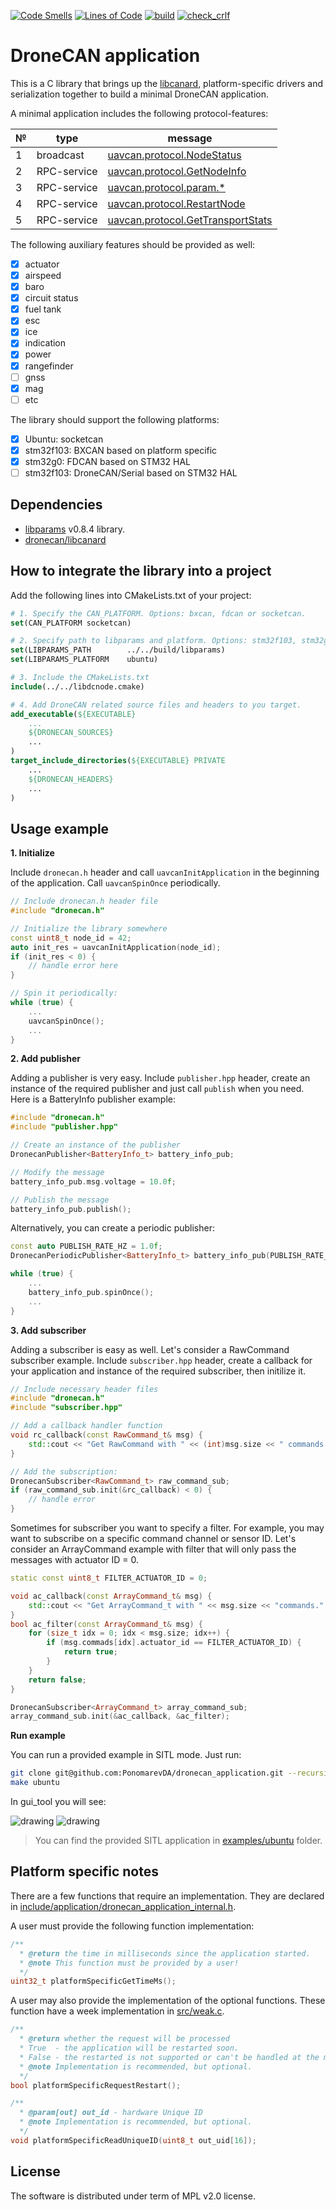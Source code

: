 [![Code Smells](https://sonarcloud.io/api/project_badges/measure?project=PonomarevDA_dronecan_application&metric=code_smells)](https://sonarcloud.io/summary/new_code?id=PonomarevDA_dronecan_application) [![Lines of Code](https://sonarcloud.io/api/project_badges/measure?project=PonomarevDA_dronecan_application&metric=ncloc)](https://sonarcloud.io/summary/new_code?id=PonomarevDA_dronecan_application) [![build](https://github.com/PonomarevDA/dronecan_application/actions/workflows/build.yml/badge.svg)](https://github.com/PonomarevDA/dronecan_application/actions/workflows/build.yml)  [![check_crlf](https://github.com/PonomarevDA/dronecan_application/actions/workflows/check_crlf.yml/badge.svg)](https://github.com/PonomarevDA/dronecan_application/actions/workflows/check_crlf.yml)

# DroneCAN application

This is a C library that brings up the [libcanard](https://github.com/dronecan/libcanard), platform-specific drivers and serialization together to build a minimal DroneCAN application.

A minimal application includes the following protocol-features:

| № | type      | message  |
| - | --------- | -------- |
| 1 | broadcast | [uavcan.protocol.NodeStatus](https://legacy.uavcan.org/Specification/7._List_of_standard_data_types/#nodestatus) |
| 2 | RPC-service | [uavcan.protocol.GetNodeInfo](https://legacy.uavcan.org/Specification/7._List_of_standard_data_types/#getnodeinfo) |
| 3 | RPC-service | [uavcan.protocol.param.*](https://legacy.uavcan.org/Specification/7._List_of_standard_data_types/#uavcanprotocolparam) |
| 4 | RPC-service | [uavcan.protocol.RestartNode](https://legacy.uavcan.org/Specification/7._List_of_standard_data_types/#restartnode) |
| 5 | RPC-service | [uavcan.protocol.GetTransportStats](https://legacy.uavcan.org/Specification/7._List_of_standard_data_types/#gettransportstats) |

The following auxiliary features should be provided as well:

- [x] actuator
- [x] airspeed
- [x] baro
- [x] circuit status
- [x] fuel tank
- [x] esc
- [x] ice
- [x] indication
- [x] power
- [x] rangefinder
- [ ] gnss
- [x] mag
- [ ] etc

The library should support the following platforms:
- [x] Ubuntu: socketcan
- [x] stm32f103: BXCAN based on platform specific
- [x] stm32g0: FDCAN based on STM32 HAL
- [ ] stm32f103: DroneCAN/Serial based on STM32 HAL

## Dependencies

- [libparams](https://github.com/PonomarevDA/libparams) v0.8.4 library.
- [dronecan/libcanard](https://github.com/dronecan/libcanard)

## How to integrate the library into a project

Add the following lines into CMakeLists.txt of your project:

```cmake
# 1. Specify the CAN_PLATFORM. Options: bxcan, fdcan or socketcan.
set(CAN_PLATFORM socketcan)

# 2. Specify path to libparams and platform. Options: stm32f103, stm32g0b1, ubuntu.
set(LIBPARAMS_PATH        ../../build/libparams)
set(LIBPARAMS_PLATFORM    ubuntu)

# 3. Include the CMakeLists.txt
include(../../libdcnode.cmake)

# 4. Add DroneCAN related source files and headers to you target.
add_executable(${EXECUTABLE}
    ...
    ${DRONECAN_SOURCES}
    ...
)
target_include_directories(${EXECUTABLE} PRIVATE
    ...
    ${DRONECAN_HEADERS}
    ...
)
```


## Usage example

**1. Initialize**

Include `dronecan.h` header and call `uavcanInitApplication` in the beginning of the application. Call `uavcanSpinOnce` periodically.

```c++
// Include dronecan.h header file
#include "dronecan.h"

// Initialize the library somewhere
const uint8_t node_id = 42;
auto init_res = uavcanInitApplication(node_id);
if (init_res < 0) {
    // handle error here
}

// Spin it periodically:
while (true) {
    ...
    uavcanSpinOnce();
    ...
}
```

**2. Add publisher**

Adding a publisher is very easy. Include `publisher.hpp` header, create an instance of the required publisher and just call `publish` when you need. Here is a BatteryInfo publisher example:

```c++
#include "dronecan.h"
#include "publisher.hpp"

// Create an instance of the publisher
DronecanPublisher<BatteryInfo_t> battery_info_pub;

// Modify the message
battery_info_pub.msg.voltage = 10.0f;

// Publish the message
battery_info_pub.publish();
```

Alternatively, you can create a periodic publisher:

```c++
const auto PUBLISH_RATE_HZ = 1.0f;
DronecanPeriodicPublisher<BatteryInfo_t> battery_info_pub(PUBLISH_RATE_HZ);

while (true) {
    ...
    battery_info_pub.spinOnce();
    ...
}
```

**3. Add subscriber**

Adding a subscriber is easy as well. Let's consider a RawCommand subscriber example. Include `subscriber.hpp` header, create a callback for your application and instance of the required subscriber, then initilize it.

```c++
// Include necessary header files
#include "dronecan.h"
#include "subscriber.hpp"

// Add a callback handler function
void rc_callback(const RawCommand_t& msg) {
    std::cout << "Get RawCommand with " << (int)msg.size << " commands." << std::endl;
}

// Add the subscription:
DronecanSubscriber<RawCommand_t> raw_command_sub;
if (raw_command_sub.init(&rc_callback) < 0) {
    // handle error
}
```

Sometimes for subscriber you want to specify a filter. For example, you may want to subscribe on a specific command channel or sensor ID. Let's consider an ArrayCommand example with filter that will only pass the messages with actuator ID = 0.

```c++
static const uint8_t FILTER_ACTUATOR_ID = 0;

void ac_callback(const ArrayCommand_t& msg) {
    std::cout << "Get ArrayCommand_t with " << msg.size << "commands." << std::endl;
}
bool ac_filter(const ArrayCommand_t& msg) {
    for (size_t idx = 0; idx < msg.size; idx++) {
        if (msg.commads[idx].actuator_id == FILTER_ACTUATOR_ID) {
            return true;
        }
    }
    return false;
}

DronecanSubscriber<ArrayCommand_t> array_command_sub;
array_command_sub.init(&ac_callback, &ac_filter);
```

**Run example**

You can run a provided example in SITL mode. Just run:

```bash
git clone git@github.com:PonomarevDA/dronecan_application.git --recursive
make ubuntu
```

In gui_tool you will see:

<img src="https://raw.githubusercontent.com/wiki/PonomarevDA/dronecan_application/assets/ubuntu_minimal.gif" alt="drawing">


<img src="https://raw.githubusercontent.com/wiki/PonomarevDA/dronecan_application/assets/ubuntu_publisher.gif" alt="drawing">


> You can find the provided SITL application in [examples/ubuntu](examples/ubuntu) folder.

## Platform specific notes

There are a few functions that require an implementation. They are declared in [include/application/dronecan_application_internal.h](include/application/dronecan_application_internal.h).

A user must provide the following function implementation:

```c++
/**
  * @return the time in milliseconds since the application started.
  * @note This function must be provided by a user!
  */
uint32_t platformSpecificGetTimeMs();
```

A user may also provide the implementation of the optional functions. These function have a week implementation in [src/weak.c](src/weak.c).

```c++
/**
  * @return whether the request will be processed
  * True  - the application will be restarted soon.
  * False - the restarted is not supported or can't be handled at the moment.
  * @note Implementation is recommended, but optional.
  */
bool platformSpecificRequestRestart();

/**
  * @param[out] out_id - hardware Unique ID
  * @note Implementation is recommended, but optional.
  */
void platformSpecificReadUniqueID(uint8_t out_uid[16]);
```

## License

The software is distributed under term of MPL v2.0 license.
